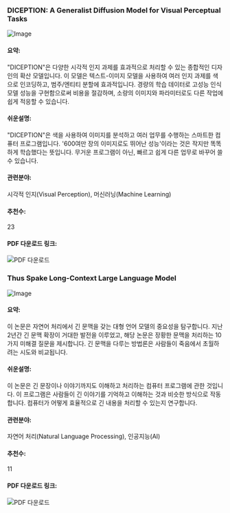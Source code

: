 ### DICEPTION: A Generalist Diffusion Model for Visual Perceptual Tasks
![Image](https://cdn-thumbnails.huggingface.co/social-thumbnails/papers/2502.17157.png)

#### 요약:
"DICEPTION"은 다양한 시각적 인지 과제를 효과적으로 처리할 수 있는 종합적인 디자인의 확산 모델입니다. 이 모델은 텍스트-이미지 모델을 사용하여 여러 인지 과제를 색으로 인코딩하고, 범주/엔티티 분할에 효과적입니다. 경량의 학습 데이터로 고성능 인식 모델 성능을 구현함으로써 비용을 절감하며, 소량의 이미지와 파라미터로도 다른 작업에 쉽게 적응할 수 있습니다.

#### 쉬운설명:
"DICEPTION"은 색을 사용하여 이미지를 분석하고 여러 업무를 수행하는 스마트한 컴퓨터 프로그램입니다. '600여만 장의 이미지로도 뛰어난 성능'이라는 것은 작지만 똑똑하게 학습했다는 뜻입니다. 무거운 프로그램이 아닌, 빠르고 쉽게 다른 업무로 바꾸어 쓸 수 있습니다.

#### 관련분야:
시각적 인지(Visual Perception), 머신러닝(Machine Learning)

#### 추천수:
23

#### PDF 다운로드 링크:
![PDF 다운로드](https://arxiv.org/pdf/2502.17157)


### Thus Spake Long-Context Large Language Model
![Image](https://cdn-thumbnails.huggingface.co/social-thumbnails/papers/2502.17129.png)

#### 요약:
이 논문은 자연어 처리에서 긴 문맥을 갖는 대형 언어 모델의 중요성을 탐구합니다. 지난 2년간 긴 문맥 확장이 거대한 발전을 이루었고, 해당 논문은 장황한 문맥을 처리하는 10가지 미해결 질문을 제시합니다. 긴 문맥을 다루는 방법론은 사람들이 죽음에서 초월하려는 시도와 비교됩니다.

#### 쉬운설명:
이 논문은 긴 문장이나 이야기까지도 이해하고 처리하는 컴퓨터 프로그램에 관한 것입니다. 이 프로그램은 사람들이 긴 이야기를 기억하고 이해하는 것과 비슷한 방식으로 작동합니다. 컴퓨터가 어떻게 효율적으로 긴 내용을 처리할 수 있는지 연구합니다.

#### 관련분야:
자연어 처리(Natural Language Processing), 인공지능(AI)

#### 추천수:
11

#### PDF 다운로드 링크:
![PDF 다운로드](https://arxiv.org/pdf/2502.17129)